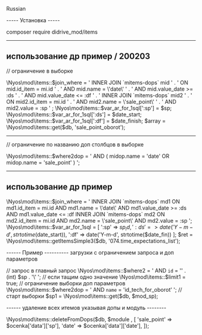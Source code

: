 Russian

----- Установка ----- 

composer require didrive_mod/items




------------------
использование др пример / 200203
------------------- 

// ограничение в выборке

\Nyos\mod\items::$join_where = ' INNER JOIN `mitems-dops` mid '
        . ' ON mid.id_item = mi.id '
        . ' AND mid.name = \'date\' '
        . ' AND mid.value_date >= :ds '
        . ' AND mid.value_date <= :df '
        . ' INNER JOIN `mitems-dops` mid2 '
        . ' ON mid2.id_item = mi.id '
        . ' AND mid2.name = \'sale_point\' '
        . ' AND mid2.value = :sp '
;
\Nyos\mod\items::$var_ar_for_1sql[':sp'] = $sp;
\Nyos\mod\items::$var_ar_for_1sql[':ds'] = $date_start;
\Nyos\mod\items::$var_ar_for_1sql[':df'] = $date_finish;
$array = \Nyos\mod\items::get($db, 'sale_point_oborot');

--------------

//  ограничение по названию доп столбцов в выборке

\Nyos\mod\items::$where2dop = ' AND ( midop.name = \'date\' OR midop.name = \'sale_point\' ) ';






------------------
использование др пример
------------------- 

\Nyos\mod\items::$join_where = ' INNER JOIN `mitems-dops` md1 ON md1.id_item = mi.id AND md1.name = \'date\' AND md1.value_date >= :ds AND md1.value_date <= :df 
        INNER JOIN `mitems-dops` md2 ON md2.id_item = mi.id AND md2.name = \'sale_point\' AND md2.value = :sp ';
\Nyos\mod\items::$var_ar_for_1sql = [
    ':sp' => $sp_id,
    ':ds' => date('Y-m-d', strtotime($date_start)),
    ':df' => date('Y-m-d', strtotime($date_fin))
];
$ret = \Nyos\mod\items::getItemsSimple3($db, '074.time_expectations_list');


------ Пример ----------
загрузки с ограничением запроса и доп параметров

// запрос в главный запрос
\Nyos\mod\items::$where2 = ' AND `id` = \'' . (int) $sp . '\' ';
// если тащим одно значение
\Nyos\mod\items::$limit1 = true;
// ограничение выборки доп параметров
\Nyos\mod\items::$where2dop = ' AND `name` = \'id_tech_for_oborot\' ';
// старт выборки
$sp1 = \Nyos\mod\items::get($db, $mod_sp);

------ удаление всех итемов указывая допы и модуль --------

\Nyos\mod\items::deleteFromDops($db, $module , [
    'sale_point' => $ocenka['data']['sp'],
    'date' => $ocenka['data']['date'],
]);
